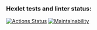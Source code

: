 ### Hexlet tests and linter status:
[![Actions Status](https://github.com/Bazap455/python-project-lvl2/workflows/hexlet-check/badge.svg)](https://github.com/Bazap455/python-project-lvl2/actions)
[![Maintainability](https://api.codeclimate.com/v1/badges/e38af7837c2ef1d56420/maintainability)](https://codeclimate.com/github/Bazap455/python-project-lvl2/maintainability)